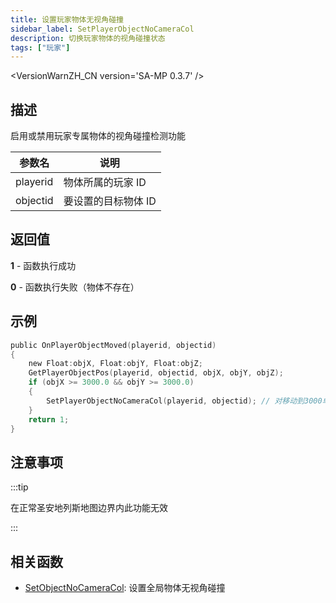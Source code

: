```yaml
---
title: 设置玩家物体无视角碰撞
sidebar_label: SetPlayerObjectNoCameraCol
description: 切换玩家物体的视角碰撞状态
tags: ["玩家"]
---
```


<VersionWarnZH_CN version='SA-MP 0.3.7' />

## 描述

启用或禁用玩家专属物体的视角碰撞检测功能

| 参数名   | 说明                |
| -------- | ------------------- |
| playerid | 物体所属的玩家 ID   |
| objectid | 要设置的目标物体 ID |

## 返回值

**1** - 函数执行成功

**0** - 函数执行失败（物体不存在）

## 示例

```c
public OnPlayerObjectMoved(playerid, objectid)
{
    new Float:objX, Float:objY, Float:objZ;
    GetPlayerObjectPos(playerid, objectid, objX, objY, objZ);
    if (objX >= 3000.0 && objY >= 3000.0)
    {
        SetPlayerObjectNoCameraCol(playerid, objectid); // 对移动到3000单位外的物体禁用视角碰撞
    }
    return 1;
}
```

## 注意事项

:::tip

在正常圣安地列斯地图边界内此功能无效

:::

## 相关函数

- [SetObjectNoCameraCol](SetObjectNoCameraCol): 设置全局物体无视角碰撞
